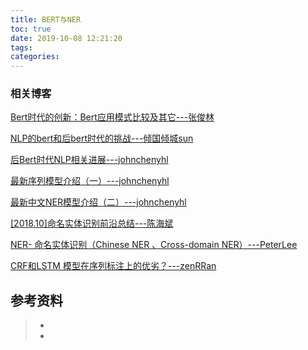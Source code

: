 ```yaml
---
title: BERT与NER
toc: true
date: 2019-10-08 12:21:20
tags:
categories:
---
```


### 相关博客

[Bert时代的创新：Bert应用模式比较及其它---张俊林](https://zhuanlan.zhihu.com/p/65470719)

[NLP的bert和后bert时代的挑战---倾国倾城sun](https://zhuanlan.zhihu.com/p/66896856)

[后Bert时代NLP相关进展---johnchenyhl](https://zhuanlan.zhihu.com/p/67314622)

[最新序列模型介绍（一）---johnchenyhl](https://zhuanlan.zhihu.com/p/77762764)

[最新中文NER模型介绍（二）---johnchenyhl](https://zhuanlan.zhihu.com/p/77788495)

[[2018.10]命名实体识别前沿总结---陈海斌](https://zhuanlan.zhihu.com/p/46864074)

[NER- 命名实体识别（Chinese NER 、Cross-domain NER）---PeterLee](https://zhuanlan.zhihu.com/p/67458346)

[CRF和LSTM 模型在序列标注上的优劣？---zenRRan](https://cloud.tencent.com/developer/article/1496306)

## 参考资料
> - []()
> - []()
